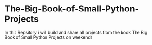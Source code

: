 # The-Big-Book-of-Small-Python-Projects
In this Repsitory i will build and share all projects from the book The Big Book of Small Python Projects on weekends
